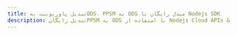 ---title: تبدیل پاورپوینت بهODS، PPSM به ODS مبدل رایگان یا Nodejs SDKdescription: تبدیل رایگانPPSM به ODS با استفاده از Nodejs Cloud APIs & SDK. همچنین اسناد Microsoft PowerPoint را در Cloud ایجاد، ویرایش و رندر کنید.---